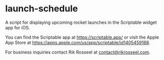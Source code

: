 # launch-schedule
A script for displaying upcoming rocket launches in the Scriptable widget app for iOS.

You can find the Scriptable app at https://scriptable.app/ or visit the Apple App Store at https://apps.apple.com/us/app/scriptable/id1405459188.

For business inquiries contact Rik Rosseel at contact@rikrosseel.com.
